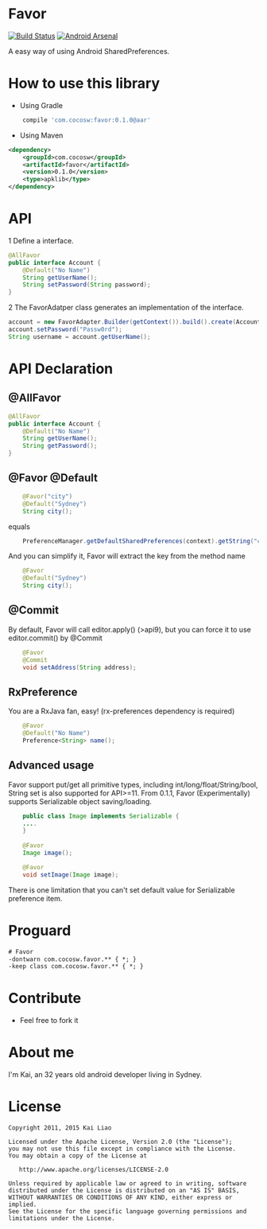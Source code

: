 Favor
=======
[![Build Status](https://travis-ci.org/soarcn/Favor.svg)](https://travis-ci.org/soarcn/Favor)  [![Android Arsenal](https://img.shields.io/badge/Android%20Arsenal-Favor-brightgreen.svg?style=flat)](http://android-arsenal.com/details/1/2695)

A easy way of using Android SharedPreferences.

How to use this library
=======

- Using Gradle

```groovy
    compile 'com.cocosw:favor:0.1.0@aar'
```
- Using Maven

```xml
<dependency>
    <groupId>com.cocosw</groupId>
    <artifactId>favor</artifactId>
    <version>0.1.0</version>
    <type>apklib</type>
</dependency>
```

API
=======

1 Define a interface.

```java 
@AllFavor
public interface Account {
    @Default("No Name")
    String getUserName();
    String setPassword(String password);
}
```

2 The FavorAdatper class generates an implementation of the interface.

```java 
account = new FavorAdapter.Builder(getContext()).build().create(Account.class);
account.setPassword("Passw0rd");
String username = account.getUserName();
```

API Declaration
======

@AllFavor
-----

```java
@AllFavor
public interface Account {
    @Default("No Name")
    String getUserName();
    String getPassword();
}
```

@Favor @Default
-----

```java
    @Favor("city")
    @Default("Sydney")
    String city();
```

equals

```java
    PreferenceManager.getDefaultSharedPreferences(context).getString("city","Sydney");
```

And you can simplify it, Favor will extract the key from the method name

```java
    @Favor
    @Default("Sydney")
    String city();
```

@Commit
------

By default, Favor will call editor.apply() (>api9), but you can force it to use editor.commit() by @Commit

```java
    @Favor
    @Commit
    void setAddress(String address);
```
    
RxPreference
------
    
You are a RxJava fan, easy! (rx-preferences dependency is required)

```java
    @Favor
    @Default("No Name")
    Preference<String> name();
```    

Advanced usage
-------

Favor support put/get all primitive types, including int/long/float/String/bool, String set is also supported for API>=11.
From 0.1.1, Favor (Experimentally) supports Serializable object saving/loading.

```java
    public class Image implements Serializable {
    ....
    }
   
    @Favor
    Image image();

    @Favor
    void setImage(Image image);
```

There is one limitation that you can't set default value for Serializable preference item.


Proguard
=======

```xml
# Favor
-dontwarn com.cocosw.favor.** { *; }
-keep class com.cocosw.favor.** { *; }
```

Contribute
=======

- Feel free to fork it

About me
=======

I'm Kai, an 32 years old android developer living in Sydney.


License
=======

    Copyright 2011, 2015 Kai Liao

    Licensed under the Apache License, Version 2.0 (the "License");
    you may not use this file except in compliance with the License.
    You may obtain a copy of the License at

       http://www.apache.org/licenses/LICENSE-2.0

    Unless required by applicable law or agreed to in writing, software
    distributed under the License is distributed on an "AS IS" BASIS,
    WITHOUT WARRANTIES OR CONDITIONS OF ANY KIND, either express or implied.
    See the License for the specific language governing permissions and
    limitations under the License.

